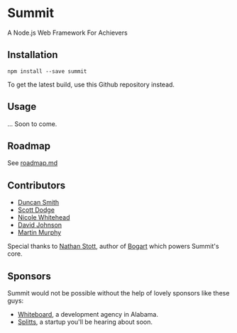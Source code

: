 # Summit

A Node.js Web Framework For Achievers

## Installation

```
npm install --save summit
```

To get the latest build, use this Github repository instead.

## Usage

... Soon to come.

## Roadmap

See [roadmap.md](https://github.com/notduncansmith/summit/blob/master/roadmap.md)

## Contributors

- [Duncan Smith](https://github.com/notduncansmith)
- [Scott Dodge](https://github.com/scotato)
- [Nicole Whitehead](https://github.com/ncwhitehead)
- [David Johnson](https://github.com/djohn0)
- [Martin Murphy](https://github.com/soitgoes)

Special thanks to [Nathan Stott](https://github.com/nrstott), author of [Bogart](https://github.com/nrstott/bogart) which powers Summit's core.

## Sponsors

Summit would not be possible without the help of lovely sponsors like these guys:

- [Whiteboard](http://whiteboard-it.com), a development agency in Alabama.
- [Splitts](http://splitts.com), a startup you'll be hearing about soon.